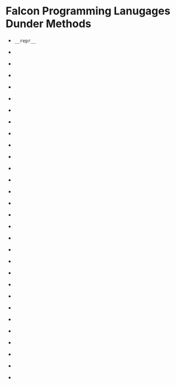 # Falcon Programming Lanugages Dunder Methods

- ```__repr__```
- ```__init__"));

- ```__new__"));

- ```__del__"));

- ```__next__"));

- ```__iter__"));

- ```__str__"));

- ```__call__"));

- ```__get__"));

- ```__set__"));

- ```__delete__"));

- ```__add__"));

- ```__sub__"));

- ```__mul__"));

- ```__div__"));

- ```__mod__"));

- ```__pow__"));

- ```__neg__"));

- ```__bool__"));

- ```__int__"));

- ```__float__"));

- ```__not__"));

- ```__and__"));

- ```__or__"));

- ```__lshift__"));

- ```__rshift__"));

- ```__getitem__"));

- ```__setitem__"));

- ```__delitem__"));

- ```__len__"));
